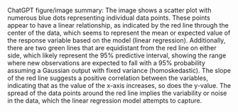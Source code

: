 ChatGPT figure/image summary: The image shows a scatter plot with numerous blue dots representing individual data points. These points appear to have a linear relationship, as indicated by the red line through the center of the data, which seems to represent the mean or expected value of the response variable based on the model (linear regression). Additionally, there are two green lines that are equidistant from the red line on either side, which likely represent the 95% predictive interval, showing the range where new observations are expected to fall with a 95% probability assuming a Gaussian output with fixed variance (homoskedastic). The slope of the red line suggests a positive correlation between the variables, indicating that as the value of the x-axis increases, so does the y-value. The spread of the data points around the red line implies the variability or noise in the data, which the linear regression model attempts to capture.